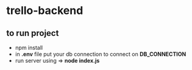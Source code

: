 # trello-backend
## to run project
- npm install
- in **.env** file put your db connection to connect on **DB_CONNECTION**
- run server using => **node index.js**
